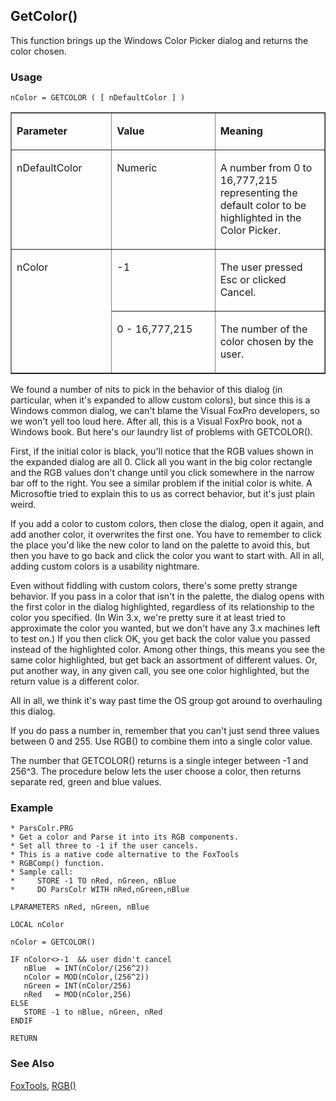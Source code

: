 ## GetColor()

This function brings up the Windows Color Picker dialog and returns the color chosen.

### Usage

```foxpro
nColor = GETCOLOR ( [ nDefaultColor ] )
```
<table border cellspacing=0 cellpadding=0 width=100%>
<tr>
  <td width=32% valign=top>
  <p><b>Parameter</b></p>
  </td>
  <td width=23% valign=top>
  <p><b>Value</b></p>
  </td>
  <td width=45% valign=top>
  <p><b>Meaning</b></p>
  </td>
 </tr>
<tr>
  <td width=32% valign=top>
  <p>nDefaultColor</p>
  </td>
  <td width=23% valign=top>
  <p>Numeric</p>
  </td>
  <td width=45% valign=top>
  <p>A number from 0 to 16,777,215 representing the default color to be highlighted in the Color Picker.</p>
  </td>
 </tr>
<tr>
  <td width=32% rowspan=2 valign=top>
  <p>nColor</p>
  </td>
  <td width=23% valign=top>
  <p>-1</p>
  </td>
  <td width=45% valign=top>
  <p>The user pressed Esc or clicked Cancel.</p>
  </td>
 </tr>
<tr>
  <td width=33% valign=top>
  <p>0 - 16,777,215</p>
  </td>
  <td width=67% valign=top>
  <p>The number of the color chosen by the user.</p>
  </td>
 </tr>
</table>

We found a number of nits to pick in the behavior of this dialog (in particular, when it's expanded to allow custom colors), but since this is a Windows common dialog, we can't blame the Visual FoxPro developers, so we won't yell too loud here. After all, this is a Visual FoxPro book, not a Windows book. But here's our laundry list of problems with GETCOLOR(). 

First, if the initial color is black, you'll notice that the RGB values shown in the expanded dialog are all 0. Click all you want in the big color rectangle and the RGB values don't change until you click somewhere in the narrow bar off to the right. You see a similar problem if the initial color is white. A Microsoftie tried to explain this to us as correct behavior, but it's just plain weird.

If you add a color to custom colors, then close the dialog, open it again, and add another color, it overwrites the first one. You have to remember to click the place you'd like the new color to land on the palette to avoid this, but then you have to go back and click the color you want to start with. All in all, adding custom colors is a usability nightmare.

Even without fiddling with custom colors, there's some pretty strange behavior. If you pass in a color that isn't in the palette, the dialog opens with the first color in the dialog highlighted, regardless of its relationship to the color you specified. (In Win 3.x, we're pretty sure it at least tried to approximate the color you wanted, but we don't have any 3.x machines left to test on.) If you then click OK, you get back the color value you passed instead of the highlighted color. Among other things, this means you see the same color highlighted, but get back an assortment of different values. Or, put another way, in any given call, you see one color highlighted, but the return value is a different color.

All in all, we think it's way past time the OS group got around to overhauling this dialog. 

If you do pass a number in, remember that you can't just send three values between 0 and 255. Use RGB() to combine them into a single color value.

The number that GETCOLOR() returns is a single integer between -1 and 256^3. The procedure below lets the user choose a color, then returns separate red, green and blue values.

### Example

```foxpro
* ParsColr.PRG
* Get a color and Parse it into its RGB components.
* Set all three to -1 if the user cancels.
* This is a native code alternative to the FoxTools
* RGBComp() function.
* Sample call:
*     STORE -1 TO nRed, nGreen, nBlue
*     DO ParsColr WITH nRed,nGreen,nBlue

LPARAMETERS nRed, nGreen, nBlue

LOCAL nColor

nColor = GETCOLOR()

IF nColor<>-1  && user didn't cancel
   nBlue  = INT(nColor/(256^2))
   nColor = MOD(nColor,(256^2))
   nGreen = INT(nColor/256)
   nRed   = MOD(nColor,256)
ELSE
   STORE -1 to nBlue, nGreen, nRed
ENDIF

RETURN
```
### See Also

[FoxTools](s4g450.md), [RGB()](s4g455.md)